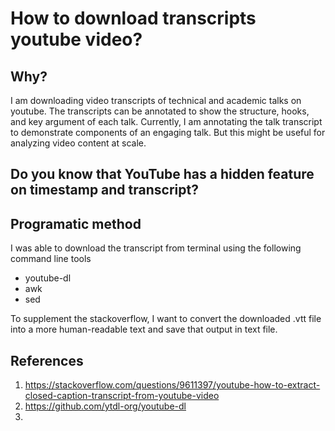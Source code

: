 # How to download transcripts youtube video?

## Why?
I am downloading video transcripts of technical and academic talks on youtube. 
The transcripts can be annotated to show the structure, hooks, and key argument of each talk.
Currently, I am annotating the talk transcript to demonstrate components of an engaging talk.
But this might be useful for analyzing video content at scale.

## Do you know that YouTube has a hidden feature on timestamp and transcript?

## Programatic method
I was able to download the transcript from terminal using the following command line tools
- youtube-dl
- awk 
- sed

To supplement the stackoverflow, I want to convert the downloaded .vtt file into a more human-readable text and save that output in text file. 


## References
1. https://stackoverflow.com/questions/9611397/youtube-how-to-extract-closed-caption-transcript-from-youtube-video
2. https://github.com/ytdl-org/youtube-dl
3. 
